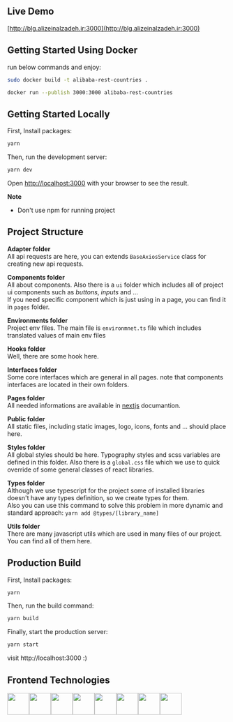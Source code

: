 ## Live Demo 

[http://blg.alizeinalzadeh.ir:3000](http://blg.alizeinalzadeh.ir:3000)

## Getting Started Using Docker

run below commands and enjoy:

```bash
sudo docker build -t alibaba-rest-countries .
```

```bash
docker run --publish 3000:3000 alibaba-rest-countries
```


## Getting Started Locally

First, Install packages:

```bash
yarn
```

Then, run the development server:

```bash
yarn dev
```

Open [http://localhost:3000](http://localhost:3000) with your browser to see the result.

**Note**

-   Don't use npm for running project

## Project Structure

**Adapter folder** <br>
All api requests are here, you can extends `BaseAxiosService` class for creating new api requests.<br>

**Components folder** <br>
All about components. Also there is a `ui` folder which includes all of project ui components such as _buttons_, _inputs_ and ...<br>
If you need specific component which is just using in a page, you can find it in `pages` folder. <br>

**Environments folder** <br>
Project env files. The main file is `environmnet.ts` file which includes translated values of main env files<br>

**Hooks folder** <br>
Well, there are some hook here.

**Interfaces folder** <br>
Some core interfaces which are general in all pages. note that components interfaces are located in their own folders. <br>

**Pages folder** <br>
All needed informations are available in [nextjs](https://nextjs.org/docs/basic-features/pages) documantion.<br>

**Public folder** <br>
All static files, including static images, logo, icons, fonts and ... should place here. <br>

**Styles folder** <br>
All global styles should be here. Typography styles and scss variables are defined in this folder. Also there is a `global.css` file which we use to quick override of some general classes of react libraries.<br>

**Types folder** <br>
Although we use typescript for the project some of installed libraries doesn't have any types definition, so we create types for them. <br>
Also you can use this command to solve this problem in more dynamic and standard approach: `yarn add @types/[library_name]`<br>

**Utils folder** <br>
There are many javascript utils which are used in many files of our project. You can find all of them here.

## Production Build

First, Install packages:

```bash
yarn
```

Then, run the build command:

```bash
yarn build
```

Finally, start the production server:

```bash
yarn start
```

visit http://localhost:3000 :)

## Frontend Technologies

<div style='display:flex; justify-content:flex-start; gap: "16px"'>
<img src="https://upload.wikimedia.org/wikipedia/commons/thumb/9/99/Unofficial_JavaScript_logo_2.svg/1200px-Unofficial_JavaScript_logo_2.svg.png" height="50px" />
<img src="https://upload.wikimedia.org/wikipedia/commons/thumb/4/4c/Typescript_logo_2020.svg/1200px-Typescript_logo_2020.svg.png"  height="50px" />
<img src="https://www.freecodecamp.org/news/content/images/2021/06/Ekran-Resmi-2019-11-18-18.08.13.png"  height="50px" />
<img src="https://images.ctfassets.net/23aumh6u8s0i/c04wENP3FnbevwdWzrePs/1e2739fa6d0aa5192cf89599e009da4e/nextjs"  height="50px" />
<img src="https://sass-lang.com/assets/img/styleguide/seal-color-reversed-c50d9b78.png"  height="50px" />
<img src="https://static.axios.com/img/axios-site/axios-placeholder-1x1.png"  height="50px" />
<img src="https://tailwindcss.com/_next/static/media/social-square.b622e290e82093c36cca57092ffe494f.jpg" height="50px" />
<img src="https://swapps.com/wp-content/uploads/2018/03/webpack.jpg" height="50px" />

</div>
